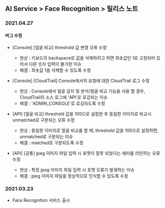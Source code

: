 ## AI Service > Face Recognition > 릴리스 노트

### 2021.04.27
  #### 버그 수정
  * [Console] [얼굴 비교] threshold 값 변경 오류 수정
    * 현상 : 키보드의 backspace로 값을 삭제하려고 하면 최솟값인 1로 고정되어 있어서 다른 숫자 입력이 불가한 이슈
    * 해결 : 최솟값 1을 삭제할 수 있도록 수정

  * [Console] [CloudTrail] Console에서의 요청에 대한 CloudTrail 로그 수정
    * 현상 : Console에서 얼굴 감지 및 분석/얼굴 비교 기능을 사용 할 경우, CloudTrail의 소스 로그에 'API'로 로깅되는 이슈
    * 해결 : 'ADMIN_CONSOLE'로 로깅되도록 수정

  * [API] [얼굴 비교] threshold 값을 100으로 설정한 후 동일한 이미지로 비교시 unmatched로 구분되는 오류 수정
    * 현상 : 동일한 이미지로 얼굴 비교를 할 때, threshold 값을 100으로 설정하면, unmatched로 구분되는 이슈
    * 해결 : matched로 구분되도록 수정

  * [API] [공통] jpeg 이미지 파일 입력 시 포맷이 잘못 되었다는 에러를 리턴하는 오류 수정
    * 현상 : 특정 jpeg 이미지 파일 입력 시 포맷 오류가 발생하는 이슈
    * 해결 : jpeg 이미지 파일을 정상적으로 인식할 수 있도록 수정


### 2021.03.23

- Face Recognition 서비스 출시
